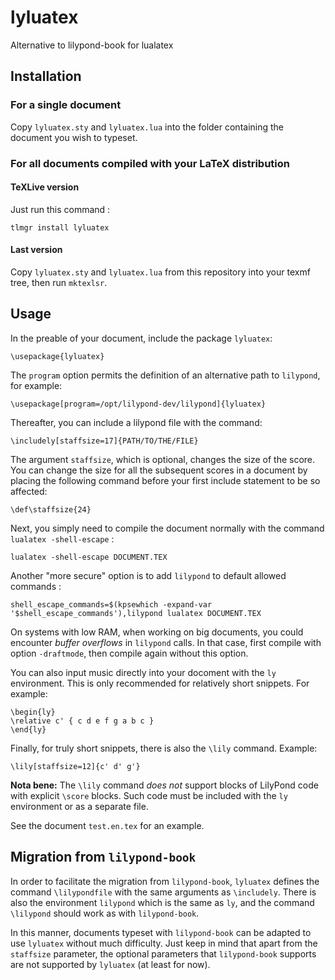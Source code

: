 # lyluatex

Alternative to lilypond-book for lualatex

## Installation

### For a single document

Copy `lyluatex.sty` and `lyluatex.lua` into the folder containing the document
you wish to typeset.

### For all documents compiled with your LaTeX distribution

#### TeXLive version

Just run this command :

    tlmgr install lyluatex

#### Last version

Copy `lyluatex.sty` and `lyluatex.lua` from this repository into your texmf
tree, then run `mktexlsr`.

## Usage

In the preable of your document, include the package `lyluatex`:

    \usepackage{lyluatex}

The `program` option permits the definition of an alternative path to
`lilypond`, for example:

    \usepackage[program=/opt/lilypond-dev/lilypond]{lyluatex}

Thereafter, you can include a lilypond file with the command:

    \includely[staffsize=17]{PATH/TO/THE/FILE}

The argument `staffsize`, which is optional, changes the size of the score.  You
can change the size for all the subsequent scores in a document by placing the
following command before your first include statement to be so affected:

    \def\staffsize{24}

Next, you simply need to compile the document normally with the command
`lualatex -shell-escape` :

    lualatex -shell-escape DOCUMENT.TEX

Another "more secure" option is to add `lilypond` to default allowed commands :

    shell_escape_commands=$(kpsewhich -expand-var '$shell_escape_commands'),lilypond lualatex DOCUMENT.TEX

On systems with low RAM, when working on big documents, you could encounter
*buffer overflows* in `lilypond` calls. In that case, first compile with option
`-draftmode`, then compile again without this option.

You can also input music directly into your docoment with the `ly` environment.
This is only recommended for relatively short snippets.  For example:

    \begin{ly}
    \relative c' { c d e f g a b c }
    \end{ly}

Finally, for truly short snippets, there is also the `\lily` command.  Example:

    \lily[staffsize=12]{c' d' g'}

**Nota bene:** The `\lily` command *does not* support blocks of LilyPond code
with explicit `\score` blocks.  Such code must be included with the `ly`
environment or as a separate file.

See the document `test.en.tex` for an example.

## Migration from `lilypond-book`

In order to facilitate the migration from `lilypond-book`, `lyluatex` defines
the command `\lilypondfile` with the same arguments as `\includely`.  There is
also the environment `lilypond` which is the same as `ly`, and the command
`\lilypond` should work as with `lilypond-book`.

In this manner, documents typeset with `lilypond-book` can be adapted to use
`lyluatex` without much difficulty.  Just keep in mind that apart from the
`staffsize` parameter, the optional parameters that `lilypond-book` supports are
not supported by `lyluatex` (at least for now).
